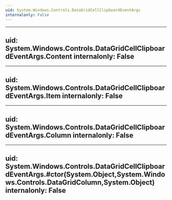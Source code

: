 ```yaml
---
uid: System.Windows.Controls.DataGridCellClipboardEventArgs
internalonly: False
---
```


---
uid: System.Windows.Controls.DataGridCellClipboardEventArgs.Content
internalonly: False
---

---
uid: System.Windows.Controls.DataGridCellClipboardEventArgs.Item
internalonly: False
---

---
uid: System.Windows.Controls.DataGridCellClipboardEventArgs.Column
internalonly: False
---

---
uid: System.Windows.Controls.DataGridCellClipboardEventArgs.#ctor(System.Object,System.Windows.Controls.DataGridColumn,System.Object)
internalonly: False
---
